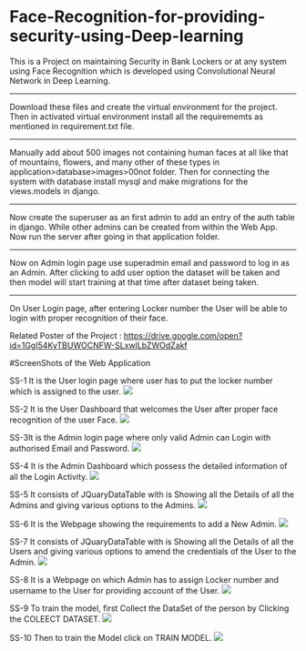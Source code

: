 # Face-Recognition-for-providing-security-using-Deep-learning
This is a Project on maintaining Security in Bank Lockers or at any system using Face Recognition which is developed using Convolutional Neural Network in Deep Learning.

------------------------------------------------------------------------------------------------------------------------------------------

Download these files and create the virtual environment for the project.
Then in activated virtual environment install all the requirememts as mentioned in requirement.txt file.

------------------------------------------------------------------------------------------------------------------------------------------

Manually add about 500 images not containing human faces at all like that of mountains, flowers, and many other of these types in application>database>images>00not folder.
Then for connecting the system with database install mysql and make migrations for the views.models in django.

------------------------------------------------------------------------------------------------------------------------------------------

Now create the superuser as an first admin to add an entry of the auth table in django. While other admins can be created from within the Web App.
Now run the server after going in that application folder.

------------------------------------------------------------------------------------------------------------------------------------------

Now on Admin login page use superadmin email and password to log in as an Admin.
After clicking to add user option the dataset will be taken and then model will start training at that time after dataset being taken.

------------------------------------------------------------------------------------------------------------------------------------------

On User Login page, after entering Locker number the User will be able to login with proper recognition of their face.

Related Poster of the Project : https://drive.google.com/open?id=1GgI54KyTBUWOCNFW-SLxwlLbZWOdZakf

#ScreenShots of the Web Application

SS-1 It is the User login page where user has to put the locker number which is assigned to the user.
![](ScreenShots/1.png)

SS-2 It is the User Dashboard that welcomes the User after proper face recognition of the user Face.
![](ScreenShots/2.png)

SS-3It is the Admin login page where only valid Admin can Login with authorised Email and Password.
![](ScreenShots/3.png)

SS-4 It is the Admin Dashboard which possess the detailed information of all the Login Activity.
![](ScreenShots/4.png)

SS-5 It consists of JQuaryDataTable with is Showing all the Details of all the Admins and giving various options to the Admins.
![](ScreenShots/5.png)

SS-6 It is the Webpage showing the requirements to add a New Admin.
![](ScreenShots/6.png)

SS-7 It consists of JQuaryDataTable with is Showing all the Details of all the Users and giving various options to amend the credentials 
of the User to the Admin.
![](ScreenShots/7.png)

SS-8 It is a Webpage on which Admin has to assign Locker number and username to the User for providing account of the User.
![](ScreenShots/8.png)

SS-9 To train the model, first Collect the DataSet of the person by Clicking the COLEECT DATASET.
![](ScreenShots/9.png)

SS-10 Then to train the Model click on TRAIN MODEL.
![](ScreenShots/10.png)
